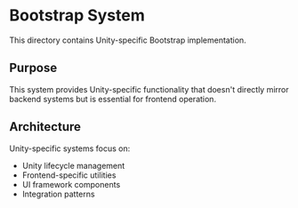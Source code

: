 # Bootstrap System

This directory contains Unity-specific Bootstrap implementation.

## Purpose

This system provides Unity-specific functionality that doesn't directly mirror backend systems but is essential for frontend operation.

## Architecture

Unity-specific systems focus on:
- Unity lifecycle management
- Frontend-specific utilities
- UI framework components
- Integration patterns
